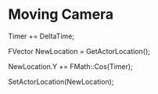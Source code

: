 # Moving Camera
Timer += DeltaTime;

FVector NewLocation = GetActorLocation();

NewLocation.Y += FMath::Cos(Timer);

SetActorLocation(NewLocation);
